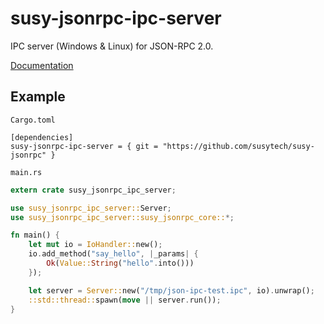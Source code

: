 # susy-jsonrpc-ipc-server
IPC server (Windows & Linux) for JSON-RPC 2.0.

[Documentation](http://susytech.github.io/jsonrpc/susy_jsonrpc_ipc_server/index.html)

## Example

`Cargo.toml`

```
[dependencies]
susy-jsonrpc-ipc-server = { git = "https://github.com/susytech/susy-jsonrpc" }
```

`main.rs`

```rust
extern crate susy_jsonrpc_ipc_server;

use susy_jsonrpc_ipc_server::Server;
use susy_jsonrpc_ipc_server::susy_jsonrpc_core::*;

fn main() {
	let mut io = IoHandler::new();
	io.add_method("say_hello", |_params| {
		Ok(Value::String("hello".into()))
	});

	let server = Server::new("/tmp/json-ipc-test.ipc", io).unwrap();
	::std::thread::spawn(move || server.run());
}
```

